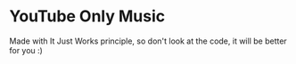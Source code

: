 # YouTube Only Music

Made with It Just Works principle, so don't look at the code, it will be better for you :)